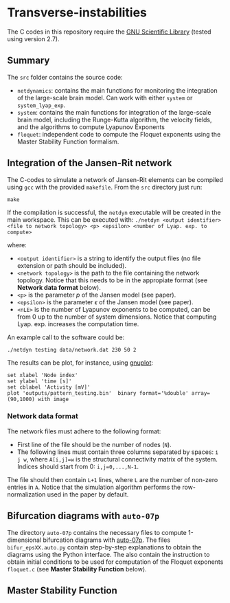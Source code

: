 # Transverse-instabilities

The C codes in this repository require the [GNU Scientific Library](https://www.gnu.org/software/gsl/doc/html/index.html) (tested using version 2.7).

## Summary 

The `src` folder contains the source code:

- `netdynamics`: contains the main functions for monitoring the integration of the large-scale brain model. Can work with either `system` or `system_lyap_exp`.
- `system`: contains the main functions for integration of the large-scale brain model, including the Runge-Kutta algorithm, the velocity fields, and the algorithms to compute Lyapunov Exponents
- `floquet`: independent code to compute the Floquet exponents using the Master Stability Function formalism. 

## Integration of the Jansen-Rit network

The C-codes to simulate a network of Jansen-Rit elements can be compiled using `gcc`
with the provided `makefile`. From the `src` directory just run:

```
make
```

If the compilation is successful, the `netdyn` executable will be created in the main workspace.
This can be executed with:
`
./netdyn <output identifier> <file to network topology> <p> <epsilon> <number of Lyap. exp. to compute>
`

where:
- `<output identifier>` is a string to identify the output files (no file extension or path should be included).
- `<network topology>` is the path to the file containing the network topology. Notice that this needs to be in the appropiate format (see **Network data format** below).
- `<p>` is the parameter $p$ of the Jansen model (see paper).
- `<epsilon>` is the parameter $\epsilon$ of the Jansen model (see paper).
- `<nLE>` is the number of Lyapunov exponents to be computed, can be from 0 up to the number of system dimensions. Notice that computing Lyap. exp. increases the computation time.

An example call to the software could be:

```
./netdyn testing data/network.dat 230 50 2
```

The results can be plot, for instance, using [gnuplot](http://www.gnuplot.info/):

```
set xlabel 'Node index'
set ylabel 'time [s]'
set cblabel 'Activity [mV]'
plot 'outputs/pattern_testing.bin'  binary format='%double' array=(90,1000) with image

```

### Network data format

The network files must adhere to the following format:

- First line of the file should be the number of nodes (`N`).
- The following lines must contain three columns separated by spaces: `i j w`, where `A[i,j]=w` is the structural connectivity matrix of the system.
Indices should start from 0: `i,j=0,...,N-1`.


The file should then contain `L+1` lines, where `L` are the number of non-zero entries in `A`.
Notice that the simulation algorithm performs the row-normalization used in the paper by default.

## Bifurcation diagrams with `auto-07p`

The directory `auto-07p` contains the necessary files to compute 1-dimensional bifurcation
diagrams with [auto-07p](https://github.com/auto-07p/auto-07p).
The files `bifur_epsXX.auto.py` contain step-by-step explanations to obtain the diagrams using
the Python interface. The also contain the instruction to obtain initial conditions
to be used for computation of the Floquet exponents `floquet.c` (see **Master Stability Function** below).

## Master Stability Function

